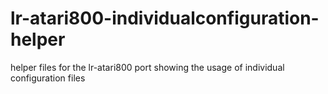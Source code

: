 # lr-atari800-individualconfiguration-helper
 helper files for the lr-atari800 port showing the usage of individual configuration files
